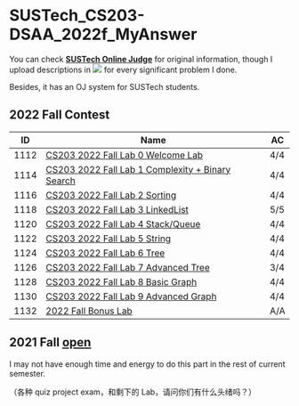 # SUSTech_CS203-DSAA_2022f_MyAnswer

You can check [**SUSTech Online Judge**](https://acm.sustech.edu.cn/onlinejudge/) for original information, though I upload descriptions in [![](https://img.shields.io/badge/-Markdown-white?style=flat&logo=markdown&logoColor=black)](https://www.markdownguide.org/) for every significant problem I done.

Besides, it has an OJ system for SUSTech students.

## 2022 Fall Contest

| ID   | Name                                                         | AC   |
| ---- | ------------------------------------------------------------ | ---- |
| 1112 | [CS203 2022 Fall Lab 0 Welcome Lab](Lab0_1112/)              | 4/4  |
| 1114 | [CS203 2022 Fall Lab 1 Complexity + Binary Search](Lab1_1114/) | 4/4  |
| 1116 | [CS203 2022 Fall Lab 2 Sorting](Lab2_1116/)                  | 4/4  |
| 1118 | [CS203 2022 Fall Lab 3 LinkedList](Lab3_1118/)               | 5/5  |
| 1120 | [CS203 2022 Fall Lab 4 Stack/Queue](Lab4_1120/)              | 4/4  |
| 1122 | [CS203 2022 Fall Lab 5 String](Lab5_1122/)                   | 4/4  |
| 1124 | [CS203 2022 Fall Lab 6 Tree](Lab6_1124/)                     | 4/4  |
| 1126 | [CS203 2022 Fall Lab 7 Advanced Tree](Lab7_1126/)            | 3/4  |
| 1128 | [CS203 2022 Fall Lab 8 Basic Graph](Lab8_1128/)              | 4/4  |
| 1130 | [CS203 2022 Fall Lab 9 Advanced Graph](Lab9_1130/)           | 4/4  |
| 1132 | [2022 Fall Bonus Lab](Lab-Bonus_1132/)                       | A/A  |

## 2021 Fall [open](2021F/)

I may not have enough time and energy to do this part in the rest of current semester.

（各种 quiz project exam，和剩下的 Lab，请问你们有什么头绪吗？）
